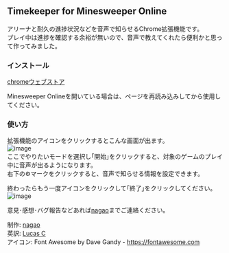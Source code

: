 ## Timekeeper for Minesweeper Online

アリーナと耐久の進捗状況などを音声で知らせるChrome拡張機能です。  
プレイ中は進捗を確認する余裕が無いので、音声で教えてくれたら便利かと思って作ってみました。  

### インストール
[chromeウェブストア](https://chrome.google.com/webstore/detail/bjdlhjalichcnpbngjojfbilmfbpaakc)  

Minesweeper Onlineを開いている場合は、ページを再読み込みしてから使用してください。  

### 使い方
拡張機能のアイコンをクリックするとこんな画面が出ます。  
![image](https://github.com/nagaogn/tkmine/assets/123641522/4c1d5a13-6079-42ac-bbf0-895f41af8242)  
ここでやりたいモードを選択し｢開始｣をクリックすると、対象のゲームのプレイ中に音声が出るようになります。  
右下の⚙マークをクリックすると、音声で知らせる情報を設定できます。  

終わったらもう一度アイコンをクリックして｢終了｣をクリックしてください。  
![image](https://github.com/nagaogn/tkmine/assets/123641522/de0197e5-ee89-456e-83cb-30f73ff006cc)  

意見･感想･バグ報告などあれば[nagao](https://minesweeper.online/player/2554698)までご連絡ください。  

制作: [nagao](https://minesweeper.online/player/2554698)  
英訳: [Lucas C](https://minesweeper.online/player/4512690)  
アイコン: Font Awesome by Dave Gandy - https://fontawesome.com  
